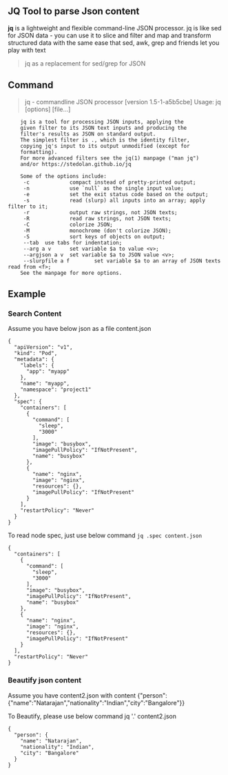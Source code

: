 ## JQ Tool to parse Json content
**jq** is a lightweight and flexible command-line JSON processor. jq is like sed for JSON data - you can use it to slice and filter and map and transform structured data with the same ease that sed, awk, grep and friends let you play with text
> jq as a replacement for sed/grep for JSON

## Command
> jq - commandline JSON processor [version 1.5-1-a5b5cbe]
Usage: jq [options] <jq filter> [file...]

        jq is a tool for processing JSON inputs, applying the
        given filter to its JSON text inputs and producing the
        filter's results as JSON on standard output.
        The simplest filter is ., which is the identity filter,
        copying jq's input to its output unmodified (except for
        formatting).
        For more advanced filters see the jq(1) manpage ("man jq")
        and/or https://stedolan.github.io/jq

        Some of the options include:
         -c             compact instead of pretty-printed output;
         -n             use `null` as the single input value;
         -e             set the exit status code based on the output;
         -s             read (slurp) all inputs into an array; apply filter to it;
         -r             output raw strings, not JSON texts;
         -R             read raw strings, not JSON texts;
         -C             colorize JSON;
         -M             monochrome (don't colorize JSON);
         -S             sort keys of objects on output;
         --tab  use tabs for indentation;
         --arg a v      set variable $a to value <v>;
         --argjson a v  set variable $a to JSON value <v>;
         --slurpfile a f        set variable $a to an array of JSON texts read from <f>;
        See the manpage for more options.

## Example
### Search Content
Assume you have below json as a file content.json

    {
      "apiVersion": "v1",
      "kind": "Pod",
      "metadata": {
        "labels": {
          "app": "myapp"
        },
        "name": "myapp",
        "namespace": "project1"
      },
      "spec": {
        "containers": [
          {
            "command": [
              "sleep",
              "3000"
            ],
            "image": "busybox",
            "imagePullPolicy": "IfNotPresent",
            "name": "busybox"
          },
          {
            "name": "nginx",
            "image": "nginx",
            "resources": {},
            "imagePullPolicy": "IfNotPresent"
          }
        ],
        "restartPolicy": "Never"
      }
    }

To read node spec, just use below command
`jq .spec content.json`

    {
      "containers": [
        {
          "command": [
            "sleep",
            "3000"
          ],
          "image": "busybox",
          "imagePullPolicy": "IfNotPresent",
          "name": "busybox"
        },
        {
          "name": "nginx",
          "image": "nginx",
          "resources": {},
          "imagePullPolicy": "IfNotPresent"
        }
      ],
      "restartPolicy": "Never"
    }

### Beautify json content
Assume you have content2.json with content
{"person":{"name":"Natarajan","nationality":"Indian","city":"Bangalore"}}

To Beautify, please use below command
jq '.' content2.json

    {
      "person": {
        "name": "Natarajan",
        "nationality": "Indian",
        "city": "Bangalore"
      }
    }
